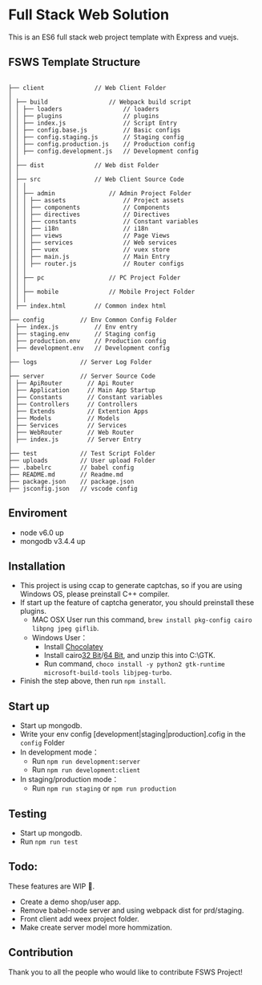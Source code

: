 # Full Stack Web Solution

This is an ES6 full stack web project template with Express and vuejs.

## FSWS Template Structure
```

├── client              // Web Client Folder
│
│ ├── build                 // Webpack build script
│ │ ├── loaders                 // loaders
│ │ ├── plugins                 // plugins
│ │ ├── index.js                // Script Entry
│ │ ├── config.base.js          // Basic configs
│ │ ├── config.staging.js       // Staging config
│ │ ├── config.production.js    // Production config
│ │ ├── config.development.js   // Development config
│ │
│ ├── dist              // Web dist Folder
│ │
│ ├── src               // Web Client Source Code
│ │ │
│ │ ├── admin               // Admin Project Folder
│ │ │ ├── assets                // Project assets
│ │ │ ├── components            // Components
│ │ │ ├── directives            // Directives
│ │ │ ├── constants             // Constant variables
│ │ │ ├── i18n                  // i18n
│ │ │ ├── views                 // Page Views
│ │ │ ├── services              // Web services
│ │ │ ├── vuex                  // vuex store
│ │ │ ├── main.js               // Main Entry
│ │ │ ├── router.js             // Router configs
│ │ │
│ │ ├── pc                  // PC Project Folder
│ │ │
│ │ ├── mobile              // Mobile Project Folder
│ │ │
│ ├── index.html        // Common index html
│
├── config          // Env Common Config Folder
│ ├── index.js          // Env entry
│ ├── staging.env       // Staging config
│ ├── production.env    // Production config
│ ├── development.env   // Development config
│
├── logs            // Server Log Folder
│
├── server          // Server Source Code
│ ├── ApiRouter       // Api Router
│ ├── Application     // Main App Startup
│ ├── Constants       // Constant variables
│ ├── Controllers     // Controllers
│ ├── Extends         // Extention Apps
│ ├── Models          // Models
│ ├── Services        // Services
│ ├── WebRouter       // Web Router
│ ├── index.js        // Server Entry
│
├── test            // Test Script Folder
├── uploads         // User upload Folder
├── .babelrc        // babel config
├── README.md       // Readme.md
├── package.json    // package.json
├── jsconfig.json   // vscode config

```

## Enviroment

- node v6.0 up
- mongodb v3.4.4 up

## Installation

- This project is using ccap to generate captchas, so if you are using Windows OS, please preinstall C++ compiler.
- If start up the feature of captcha generator, you should preinstall these plugins.
  - MAC OSX User run this command, `brew install pkg-config cairo libpng jpeg giflib`.
  - Windows User：
    - Install [Chocolatey](https://chocolatey.org/)
    - Install cairo[32 Bit](http://ftp.gnome.org/pub/GNOME/binaries/win32/gtk+/2.24/gtk+-bundle_2.24.10-20120208_win32.zip)/[64 Bit](http://ftp.gnome.org/pub/GNOME/binaries/win64/gtk+/2.22/gtk+-bundle_2.22.1-20101229_win64.zip), and unzip this into C:\GTK.
    - Run command, `choco install -y python2 gtk-runtime microsoft-build-tools libjpeg-turbo`.
- Finish the step above, then run `npm install`.

## Start up

- Start up mongodb.
- Write your env config [development|staging|production].cofig in the `config` Folder
- In development mode：
  - Run `npm run development:server`
  - Run `npm run development:client`
- In staging/production mode：
  - Run `npm run staging` or `npm run production`
  
## Testing

- Start up mongodb.
- Run `npm run test`

## Todo:
These features are WIP :construction:.
- Create a demo shop/user app.
- Remove babel-node server and using webpack dist for prd/staging.
- Front client add weex project folder.
- Make create server model more hommization.

## Contribution

Thank you to all the people who would like to contribute  FSWS Project!
